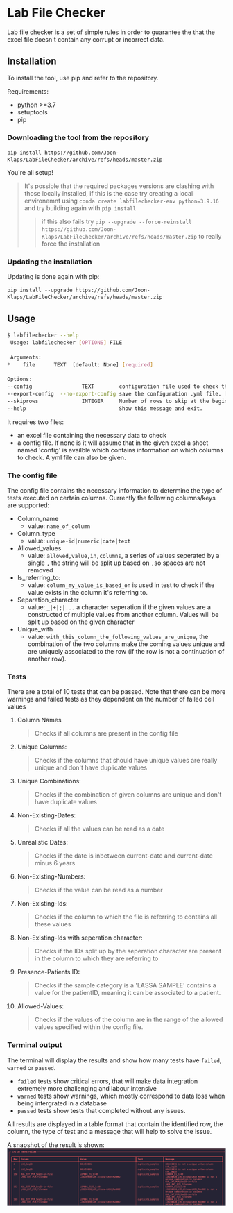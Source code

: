 # Lab File Checker

Lab file checker is a set of simple rules in order to guarantee the that the excel file doesn't contain any corrupt or incorrect data.

## Installation

To install the tool, use pip and refer to the repository.

Requirements:

- python >=3.7
- setuptools
- pip

### Downloading the tool from the repository

```
pip install https://github.com/Joon-Klaps/LabFileChecker/archive/refs/heads/master.zip
```

You're all setup!

> It's possible that the required packages versions are clashing with those locally installed, if this is the case try creating a local environemnt using `conda create labfilechecker-env python=3.9.16` and try building again with `pip install`
>
> > if this also fails try `pip --upgrade --force-reinstall https://github.com/Joon-Klaps/LabFileChecker/archive/refs/heads/master.zip` to really force the installation

### Updating the installation

Updating is done again with pip:

```
pip install --upgrade https://github.com/Joon-Klaps/LabFileChecker/archive/refs/heads/master.zip
```

## Usage

```bash
$ labfilechecker --help
 Usage: labfilechecker [OPTIONS] FILE

 Arguments:
*    file      TEXT  [default: None] [required]

Options:
--config                TEXT        configuration file used to check the excel file. [default: config sheet in [file]]
--export-config  --no-export-config save the configuration .yml file. [default: no-export-config]
--skiprows              INTEGER     Number of rows to skip at the beginning of the excel file. [default: 1]
--help                              Show this message and exit.
```

It requires two files:

- an excel file containing the necessary data to check
- a config file. If none is it will assume that in the given excel a sheet named 'config' is availble which contains information on which columns to check. A yml file can also be given.

### The config file

The config file contains the necessary information to determine the type of tests executed on certain columns.
Currently the following columns/keys are supported:

- Column_name
  - value: `name_of_column`
- Column_type
  - value: `unique-id|numeric|date|text`
- Allowed_values
  - value: `allowed,value,in,columns`, a series of values seperated by a single `,` the string will be split up based on `,`so spaces are not removed
- Is_referring_to:
  - value: `column_my_value_is_based_on` is used in test to check if the value exists in the column it's referring to.
- Separation_character
  - value: `_|+|;|...` a character seperation if the given values are a constructed of multiple values from another column. Values will be split up based on the given character
- Unique_with
  - value: `with_this_column_the_following_values_are_unique`, the combination of the two columns make the coming values unique and are uniquely associated to the row (if the row is not a continuation of another row).

### Tests

There are a total of 10 tests that can be passed. Note that there can be more warnings and failed tests as they dependent on the number of failed cell values

1. Column Names

   > Checks if all columns are present in the config file

2. Unique Columns:

   > Checks if the columns that should have unique values are really unique and don't have duplicate values

3. Unique Combinations:

   > Checks if the combination of given columns are unique and don't have duplicate values

4. Non-Existing-Dates:

   > Checks if all the values can be read as a date

5. Unrealistic Dates:

   > Checks if the date is inbetween current-date and current-date minus 6 years

6. Non-Existing-Numbers:

   > Checks if the value can be read as a number

7. Non-Existing-Ids:

   > Checks if the column to which the file is referring to contains all these values

8. Non-Existing-Ids with seperation character:

   > Checks if the IDs split up by the seperation character are present in the column to which they are referring to

9. Presence-Patients ID:

   > Checks if the sample category is a 'LASSA SAMPLE' contains a value for the patientID, meaning it can be associated to a patient.

10. Allowed-Values:

    > Checks if the values of the column are in the range of the allowed values specified within the config file.

### Terminal output

The terminal will display the results and show how many tests have `failed`, `warned` or `passed`.

- `failed` tests show critical errors, that will make data integration extremely more challenging and labour intensive
- `warned` tests show warnings, which mostly correspond to data loss when being intergrated in a database
- `passed` tests show tests that completed without any issues.

All results are displayed in a table format that contain the identified row, the column, the type of test and a message that will help to solve the issue.

A snapshot of the result is shown:
![failed-tests](assets/images/snapshot_failed_tests.png)
